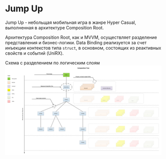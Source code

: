 # Jump Up
Jump Up - небольщая мобильная игра в жанре Hyper Casual, выполненная в архитектуре Composition Root.

Архитектура Composition Root, как и MVVM, осуществляет разделение представления и бизнес-логики. Data Binding реализуется за счет инъекции контекстов типа <code>struct</code>, в основном, состоящих из реактивных свойств и событий (UniRX). 

Схема с разделением по логическим слоям
![Image alt](https://github.com/laststare/jumpUp/raw/master/Assets/CompositionTree.png)
